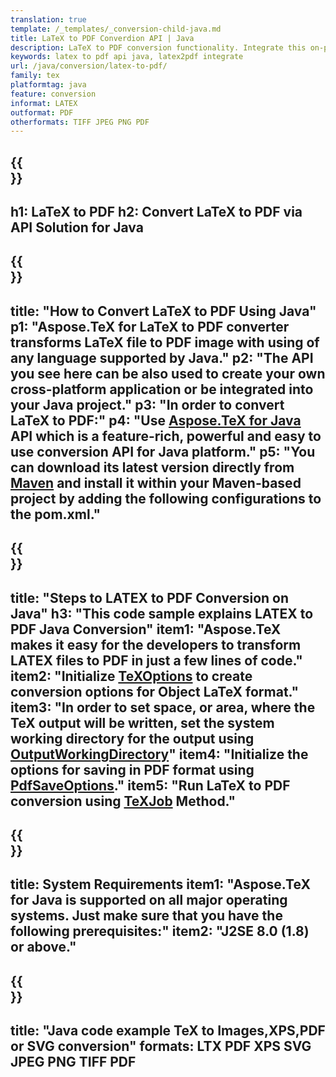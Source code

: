 ```yaml
---
translation: true
template: /_templates/_conversion-child-java.md
title: LaTeX to PDF Converdion API | Java 
description: LaTeX to PDF conversion functionality. Integrate this on-premise Java library into your project or use cross-platform applications to convert LaTeX to PDF.
keywords: latex to pdf api java, latex2pdf integrate
url: /java/conversion/latex-to-pdf/
family: tex
platformtag: java
feature: conversion
informat: LATEX
outformat: PDF
otherformats: TIFF JPEG PNG PDF
---
```


{{<section banner>}}
---
h1: LaTeX to PDF
h2: Convert LaTeX to PDF via API Solution for Java
---

{{<section overview>}}
---
title: "How to Convert LaTeX to PDF Using Java"
p1: "Aspose.TeX for LaTeX to PDF converter transforms LaTeX file to PDF image with using of any language supported by Java."
p2: "The API you see here can be also used to create your own cross-platform application or be integrated into your Java project."
p3: "In order to convert LaTeX to PDF:"
p4: "Use [Aspose.TeX for Java](https://products.aspose.com/tex/java) API which is a feature-rich, powerful and easy to use conversion API for Java platform."
p5: "You can download its latest version directly from [Maven](https://repository.aspose.com/webapp/#/artifacts/browse/tree/General/repo/com/aspose/aspose-tex) and install it within your Maven-based project by adding the following configurations to the pom.xml."
---

{{<section feature1>}}
---
title: "Steps to LATEX to PDF Conversion on Java"
h3: "This code sample explains LATEX to PDF Java Conversion"
item1: "Aspose.TeX makes it easy for the developers to transform LATEX files to PDF in just a few lines of code."
item2: "Initialize [TeXOptions](https://reference.aspose.com/tex/java/com.aspose.tex/TeXOptions) to create conversion options for Object LaTeX format."
item3: "In order to set space, or area, where the TeX output will be written, set the system working directory for the output using [OutputWorkingDirectory](https://reference.aspose.com/tex/java/com.aspose.tex/TeXOptions#getOutputWorkingDirectory--)"
item4: "Initialize the options for saving in PDF format using [PdfSaveOptions](https://reference.aspose.com/tex/java/com.aspose.tex.rendering/PdfSaveOptions)."
item5: "Run LaTeX to PDF conversion using [TeXJob](https://reference.aspose.com/tex/java/com.aspose.tex/TeXJob) Method."
---

{{<section feature2>}}
---
title: System Requirements
item1: "Aspose.TeX for Java is supported on all major operating systems. Just make sure that you have the following prerequisites:"
item2: "J2SE 8.0 (1.8) or above."
---

{{<section widget>}}
---
title: "Java code example TeX to Images,XPS,PDF or SVG conversion"
formats: LTX PDF XPS SVG JPEG PNG TIFF PDF
---